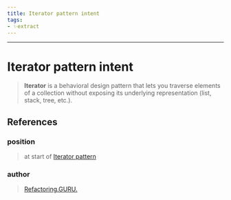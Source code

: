 ```yaml
---
title: Iterator pattern intent
tags:
- ✨extract
---
```



---

# Iterator pattern intent
> **Iterator** is a behavioral design pattern that lets you traverse elements of a collection without exposing its underlying representation (list, stack, tree, etc.).
## References

### position
>  at start of [Iterator pattern](/Bibliography/Iterator%20pattern.md)
### author
>  [Refactoring.GURU.](/Authors/Refactoring.GURU..md)
